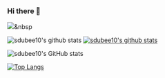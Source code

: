 ### Hi there 👋

<img src="https://img.shields.io/badge/Python-3766AB?style=flat-square&logo=Python&logoColor=white"/></a>&nbsp

![sdubee10's github stats](https://github-readme-stats.vercel.app/api?username=sdubee10&show_icons=true&theme=bear)
[![sdubee10's github stats](https://github-readme-stats.vercel.app/api/top-langs/?username=sdubee10&show_icons=true&hide_border=true&title_color=004386&icon_color=004386&layout=compact)](https://github.com/sdubee10)


![sdubee10's GitHub stats](https://github-readme-stats.vercel.app/api?username=sdubee10&show_icons=true&theme=bear)

[![Top Langs](https://github-readme-stats.vercel.app/api/top-langs/?username=sdubee10)](https://github.com/anuraghazra/github-readme-stats)

<!--
**sdubee10/sdubee10** is a ✨ _special_ ✨ repository because its `README.md` (this file) appears on your GitHub profile.




Here are some ideas to get you started:

- 🔭 I’m currently working on ...
- 🌱 I’m currently learning ...
- 👯 I’m looking to collaborate on ...
- 🤔 I’m looking for help with ...
- 💬 Ask me about ...
- 📫 How to reach me: ...
- 😄 Pronouns: ...
- ⚡ Fun fact: ...

![trophy](https://github-profile-trophy.vercel.app/?username=sdubee10)


-->
